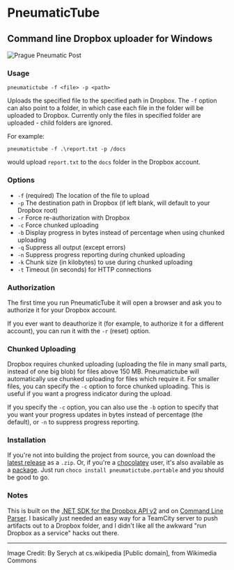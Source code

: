 # PneumaticTube

## Command line Dropbox uploader for Windows

![Prague Pneumatic Post](http://upload.wikimedia.org/wikipedia/commons/thumb/f/fa/Hlavn%C3%AD-panel.jpg/320px-Hlavn%C3%AD-panel.jpg)

### Usage

`pneumatictube -f <file> -p <path>`

Uploads the specified file to the specified path in Dropbox. The `-f` option can also point to a folder, in which case each file in the folder will be uploaded to Dropbox. Currently only the files in specified folder are uploaded - child folders are ignored.

For example:

`pneumatictube -f .\report.txt -p /docs` 

would upload `report.txt` to the `docs` folder in the Dropbox account.

### Options

* `-f` <file> (required) The location of the file to upload
* `-p` <path> The destination path in Dropbox (if left blank, will default to your Dropbox root)
* `-r` <reset> Force re-authorization with Dropbox
* `-c` <chunked> Force chunked uploading
* `-b` <bytes> Display progress in bytes instead of percentage when using chunked uploading
* `-q` <quiet> Suppress all output (except errors)
* `-n` <noprogress> Suppress progress reporting during chunked uploading
* `-k` <chunksize> Chunk size (in kilobytes) to use during chunked uploading
* `-t` <timeout> Timeout (in seconds) for HTTP connections

### Authorization

The first time you run PneumaticTube it will open a browser and ask you to authorize it for your Dropbox account.

If you ever want to deauthorize it (for example, to authorize it for a different account), you can run it with the `-r` (reset) option. 

### Chunked Uploading

Dropbox requires chunked uploading (uploading the file in many small parts, instead of one big blob) for files above 150 MB. Pneumatictube will automatically use chunked uploading for files which require it. For smaller files, you can specify the `-c` option to force chunked uploading. This is useful if you want a progress indicator during the upload. 

If you specify the `-c` option, you can also use the `-b` option to specify that you want your progress updates in bytes instead of percentage (the default), or `-n` to suppress progress reporting. 

### Installation

If you're not into building the project from source, you can download the [latest release](https://github.com/hartez/PneumaticTube/releases) as a `.zip`. Or, if you're a [chocolatey](https://chocolatey.org/) user, it's also available as a [package](https://chocolatey.org/packages/pneumatictube.portable). Just run `choco install pneumatictube.portable` and you should be good to go.

### Notes

This is built on the [.NET SDK for the Dropbox API v2](https://github.com/dropbox/dropbox-sdk-dotnet) and on [Command Line Parser](https://github.com/gsscoder/commandline). I basically just needed an easy way for a TeamCity server to push artifacts out to a Dropbox folder, and I didn't like all the awkward "run Dropbox as a service" hacks out there. 

-----

Image Credit:
By Serych at cs.wikipedia [Public domain], from Wikimedia Commons</a>

